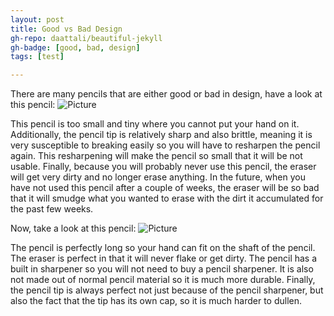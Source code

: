 ```yaml
---
layout: post
title: Good vs Bad Design
gh-repo: daattali/beautiful-jekyll
gh-badge: [good, bad, design]
tags: [test]

---
```


There are many pencils that are either good or bad in design, have a look at this pencil:
![Picture](https://truecourseblog.files.wordpress.com/2011/08/short-pencil.jpg)

This pencil is too small and tiny where you cannot put your hand on it. Additionally, the pencil tip is relatively sharp and also brittle, meaning it is very susceptible to breaking easily so you will have to resharpen the pencil again. This resharpening will make the pencil so small that it will be not usable. Finally, because you will probably never use this pencil, the eraser will get very dirty and no longer erase anything. In the future, when you have not used this pencil after a couple of weeks, the eraser will be so bad that it will smudge what you wanted to erase with the dirt it accumulated for the past few weeks.

Now, take a look at this pencil:
![Picture](https://cdn.luxatic.com/wp-content/uploads/2013/07/Perfect-Pencil-1.jpg)

The pencil is perfectly long so your hand can fit on the shaft of the pencil. The eraser is perfect in that it will never flake or get dirty. The pencil has a built in sharpener so you will not need to buy a pencil sharpener. It is also not made out of normal pencil material so it is much more durable. Finally, the pencil tip is always perfect not just because of the pencil sharpener, but also the fact that the tip has its own cap, so it is much harder to dullen.

